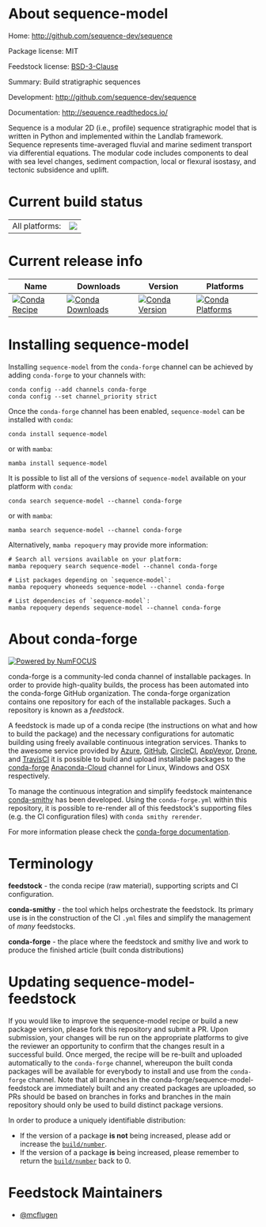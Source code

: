 About sequence-model
====================

Home: http://github.com/sequence-dev/sequence

Package license: MIT

Feedstock license: [BSD-3-Clause](https://github.com/conda-forge/sequence-model-feedstock/blob/main/LICENSE.txt)

Summary: Build stratigraphic sequences

Development: http://github.com/sequence-dev/sequence

Documentation: http://sequence.readthedocs.io/

Sequence is a modular 2D (i.e., profile) sequence stratigraphic
model that is written in Python and implemented within the
Landlab framework. Sequence represents time-averaged fluvial
and marine sediment transport via differential equations. The
modular code includes components to deal with sea level changes,
sediment compaction, local or flexural isostasy, and tectonic
subsidence and uplift.


Current build status
====================


<table><tr><td>All platforms:</td>
    <td>
      <a href="https://dev.azure.com/conda-forge/feedstock-builds/_build/latest?definitionId=13273&branchName=main">
        <img src="https://dev.azure.com/conda-forge/feedstock-builds/_apis/build/status/sequence-model-feedstock?branchName=main">
      </a>
    </td>
  </tr>
</table>

Current release info
====================

| Name | Downloads | Version | Platforms |
| --- | --- | --- | --- |
| [![Conda Recipe](https://img.shields.io/badge/recipe-sequence--model-green.svg)](https://anaconda.org/conda-forge/sequence-model) | [![Conda Downloads](https://img.shields.io/conda/dn/conda-forge/sequence-model.svg)](https://anaconda.org/conda-forge/sequence-model) | [![Conda Version](https://img.shields.io/conda/vn/conda-forge/sequence-model.svg)](https://anaconda.org/conda-forge/sequence-model) | [![Conda Platforms](https://img.shields.io/conda/pn/conda-forge/sequence-model.svg)](https://anaconda.org/conda-forge/sequence-model) |

Installing sequence-model
=========================

Installing `sequence-model` from the `conda-forge` channel can be achieved by adding `conda-forge` to your channels with:

```
conda config --add channels conda-forge
conda config --set channel_priority strict
```

Once the `conda-forge` channel has been enabled, `sequence-model` can be installed with `conda`:

```
conda install sequence-model
```

or with `mamba`:

```
mamba install sequence-model
```

It is possible to list all of the versions of `sequence-model` available on your platform with `conda`:

```
conda search sequence-model --channel conda-forge
```

or with `mamba`:

```
mamba search sequence-model --channel conda-forge
```

Alternatively, `mamba repoquery` may provide more information:

```
# Search all versions available on your platform:
mamba repoquery search sequence-model --channel conda-forge

# List packages depending on `sequence-model`:
mamba repoquery whoneeds sequence-model --channel conda-forge

# List dependencies of `sequence-model`:
mamba repoquery depends sequence-model --channel conda-forge
```


About conda-forge
=================

[![Powered by
NumFOCUS](https://img.shields.io/badge/powered%20by-NumFOCUS-orange.svg?style=flat&colorA=E1523D&colorB=007D8A)](https://numfocus.org)

conda-forge is a community-led conda channel of installable packages.
In order to provide high-quality builds, the process has been automated into the
conda-forge GitHub organization. The conda-forge organization contains one repository
for each of the installable packages. Such a repository is known as a *feedstock*.

A feedstock is made up of a conda recipe (the instructions on what and how to build
the package) and the necessary configurations for automatic building using freely
available continuous integration services. Thanks to the awesome service provided by
[Azure](https://azure.microsoft.com/en-us/services/devops/), [GitHub](https://github.com/),
[CircleCI](https://circleci.com/), [AppVeyor](https://www.appveyor.com/),
[Drone](https://cloud.drone.io/welcome), and [TravisCI](https://travis-ci.com/)
it is possible to build and upload installable packages to the
[conda-forge](https://anaconda.org/conda-forge) [Anaconda-Cloud](https://anaconda.org/)
channel for Linux, Windows and OSX respectively.

To manage the continuous integration and simplify feedstock maintenance
[conda-smithy](https://github.com/conda-forge/conda-smithy) has been developed.
Using the ``conda-forge.yml`` within this repository, it is possible to re-render all of
this feedstock's supporting files (e.g. the CI configuration files) with ``conda smithy rerender``.

For more information please check the [conda-forge documentation](https://conda-forge.org/docs/).

Terminology
===========

**feedstock** - the conda recipe (raw material), supporting scripts and CI configuration.

**conda-smithy** - the tool which helps orchestrate the feedstock.
                   Its primary use is in the construction of the CI ``.yml`` files
                   and simplify the management of *many* feedstocks.

**conda-forge** - the place where the feedstock and smithy live and work to
                  produce the finished article (built conda distributions)


Updating sequence-model-feedstock
=================================

If you would like to improve the sequence-model recipe or build a new
package version, please fork this repository and submit a PR. Upon submission,
your changes will be run on the appropriate platforms to give the reviewer an
opportunity to confirm that the changes result in a successful build. Once
merged, the recipe will be re-built and uploaded automatically to the
`conda-forge` channel, whereupon the built conda packages will be available for
everybody to install and use from the `conda-forge` channel.
Note that all branches in the conda-forge/sequence-model-feedstock are
immediately built and any created packages are uploaded, so PRs should be based
on branches in forks and branches in the main repository should only be used to
build distinct package versions.

In order to produce a uniquely identifiable distribution:
 * If the version of a package **is not** being increased, please add or increase
   the [``build/number``](https://docs.conda.io/projects/conda-build/en/latest/resources/define-metadata.html#build-number-and-string).
 * If the version of a package **is** being increased, please remember to return
   the [``build/number``](https://docs.conda.io/projects/conda-build/en/latest/resources/define-metadata.html#build-number-and-string)
   back to 0.

Feedstock Maintainers
=====================

* [@mcflugen](https://github.com/mcflugen/)

